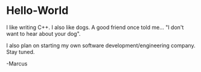 Hello-World
===========

I like writing C++. I also like dogs. A good friend once told me... "I don't want to hear about your dog".

I also plan on starting my own software development/engineering company. Stay tuned.

-Marcus
